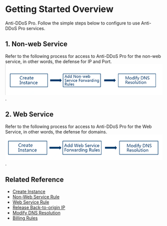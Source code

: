 # Getting Started Overview

Anti-DDoS Pro. Follow the simple steps below to configure to use Anti-DDoS Pro services.

## 1. Non-web Service

Refer to the following process for access to Anti-DDoS Pro for the non-web service, in other words, the defense for IP and Port.
![Non-Web Service](../../../../image/Advanced%20Anti-DDoS/rules01.png).

## 2. Web Service

Refer to the following process for access to Anti-DDoS Pro for the Web Service, in other words, the defense for domains.
![Non-Web Service](../../../../image/Advanced%20Anti-DDoS/rules02.png).

## Related Reference
- [Create Instance](Create-Instance.md)
- [Non-Web Service Rule](Non-Web-Service-Forwarding-Rule.md)
- [Web Service Rule](Web-Service-Forwarding-Rule.md)
- [Release Back-to-origin IP](Whitelist-local-IP-subnet.md)
- [Modify DNS Resolution](Update-DNS-Settings.md)
- [Billing Rules](../Pricing/Billing-Rules.md)

